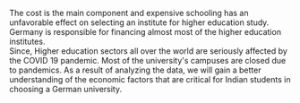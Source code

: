 The cost is the main component and expensive schooling has an unfavorable effect on selecting an institute for higher education study.
Germany is responsible for financing almost most of the higher education institutes.  
Since, Higher education sectors all over the world are seriously affected by the COVID 19 pandemic. Most of the university's campuses are closed due to pandemics.
As a result of analyzing the data, we will gain a better understanding of the economic factors that are critical for Indian students in choosing a German university.
